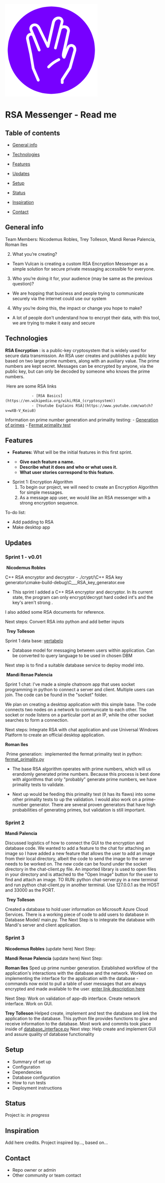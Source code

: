 



![Vulcans](./Readme%20images/Logo_White.png)
# RSA Messenger - Read me

## Table of contents

* [General info](#general-info)
* [Technologies](#technologies)
* [Features](#features)


* [Updates](#updates)
* [Setup](#setup)
* [Status](#status)
* [Inspiration](#inspiration)
* [Contact](#contact)

## General info
Team Members: Nicodemus Robles, Trey Tolleson, Mandi Renae Palencia, Roman Iles

2. What you’re creating?

* Team Vulcan is creating a custom RSA Encryption Messenger as a simple solution for secure private messaging accessible for everyone.

3. Who you’re doing it for, your audience (may be same as the previous question)?

* We are hopping that business and people trying to communicate  securely via the internet could use our system  

4. Why you’re doing this, the impact or change you hope to make?

* A lot of people don't understand how to encrypt their data, with this tool, we are trying to make it easy and secure

## Technologies

**RSA Encryption** :  is a public-key cryptosystem that is widely used for secure data transmission. An RSA user creates and publishes a public key based on two large prime numbers, along with an auxiliary value. The prime numbers are kept secret. Messages can be encrypted by anyone, via the public key, but can only be decoded by someone who knows the prime numbers.

​	Here are some RSA links		

				- [RSA Basics](https://en.wikipedia.org/wiki/RSA_(cryptosystem))
				- [Youtube Explains RSA](https://www.youtube.com/watch?v=wXB-V_Keiu8)

  Information on prime number generation and primality testing:
        - [Generation of primes](https://en.wikipedia.org/wiki/Generation_of_primes)
        - [Fermat primality test](https://en.wikipedia.org/wiki/Primality_test#Fermat_primality_test)
        
## Features

- **Features:** What will be the initial features in this first sprint.

- - **Give each feature a name.**
  - **Describe what it does and who or what uses it.**
  - **What user stories correspond to this feature.**

* Sprint 1: Encryption Algorithm
  1. To begin our project, we will need to create an Encryption Algorithm for simple messages.
  2. As a message app user, we would like an RSA messenger with a strong encryption sequence.

To-do list:

- Add padding to RSA
- Make desktop app



## Updates

### Sprint 1 - v0.01

​	**Nicodemus Robles** 

C++ RSA encryptor and decryptor - ./crypt/\C++ RSA key generator\cmake-build-debug\C___RSA_key_generator.exe

- This sprint I added  a C++ RSA encryptor and decryptor. In its current state, the program can only encrypt/decrypt hard coded int's and the key's aren't strong . 

I also added some RSA documents for reference.

Next steps: Convert RSA into python and add better inputs

​	**Trey Tolleson**

Sprint 1 data base: [vertabelo](https://my.vertabelo.com/public-model-view/Zf7pHePlY5ezN1TGpDdgoPh01FjFGnjADZO8yimuoBF2M0fmjokpquRsEuDpIsFb?x=1883&y=2162&zoom=0.4632)

- Database model for messaging between users within application. Can be converted to query language to be used in chosen DBM

Next step is to find a suitable database service to deploy model into.

​	**Mandi Renae Palencia** 

Sprint 1 chat: I've made a simple chatroom app that uses socket programming in python to connect a server and client. Multiple users can join. The code can be found in the "socket" folder.

We plan on creating a desktop application with this simple base. The code connects two nodes on a network to communicate to each other. The socket or node listens on a particular port at an IP, while the other socket searches to form a connection.

Next steps: Integrate RSA with chat application and use Universal Windows Platform to create an official desktop application.

**Roman Iles**

​    Prime generation: 
​      implemented the fermat primality test in python:  [fermat_primality.py](https://bitbucket.org/cs3398s21vulcans/uss-enterprise/src/master/primes/fermat_primality.py)
​        

- The base RSA algorithm operates with prime numbers, which will us erandomly generated prime numbers. Because this process is best done with algorithms that only "probably" generate prime numbers, we have primality tests to validate.
  
- Next up would be feeding this primality test (it has its flaws) into some other primality tests to up the validation. I would also work on a prime-number generator. There are several proven generators that have high probabilities of generating primes, but validation is still important.



### Sprint 2

 **Mandi Palencia**

 Discussed logistics of how to connect the GUI to the encryption and database code. We wanted to add a feature to the chat for attaching an image so I have added a new feature that allows the user to add an image from their local directory, albeit the code to send the image to the server needs to be worked on. The new code can be found under the socket directory in the chat-client.py file. An imported library is used to open files in your directory and is attached to the "Open Image" button for the user to find and attach an image. TO RUN: python chat-server.py in a new terminal and run python chat-client.py in another terminal. Use 127.0.0.1 as the HOST and 33000 as the PORT.

​	**Trey Tolleson**

Created a database to hold user information on Microsoft Azure Cloud Services. There is a working piece of code to add users to database in Database Model/ main.py.
The Next Step is to integrate the database with Mandi's server and client application.
### Sprint 3
**Nicodemus Robles** 
(update here)
Next Step:

**Mandi Renae Palencia** 
(update here)
Next Step:

**Roman Iles**
Sped up prime number generation. Established workflow of the application's interactions with the database and the network. Worked on implementing the interface for the application with the database - commands now exist to pull a table of user messages that are always encrypted and made available to the user. [enter link description here](https://bitbucket.org/cs3398s21vulcans/uss-enterprise/src/master/crypt/bin/database_interface/db_interface.py)

Next Step: Work on validation of app-db interface. Create network interface. Work on GUI.

**Trey Tolleson** 
Helped create, implement and test the database and link the application to the database. This python file provides functions to give and receive information to the database. Most work and commits took place inside of [database_interface.py](https://bitbucket.org/cs3398s21vulcans/uss-enterprise/src/master/crypt/bin/database_interface/db_interface.py)
Next step: Help create and implement GUI and assure quality of database functionality

## Setup

* Summary of set up
* Configuration
* Dependencies
* Database configuration
* How to run tests
* Deployment instructions

## Status
Project is: _in progress_

## Inspiration
Add here credits. Project inspired by..., based on...

## Contact 
* Repo owner or admin
* Other community or team contact
